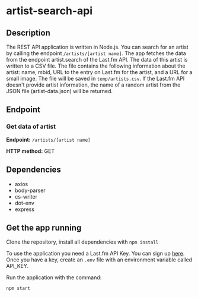 # artist-search-api

## Description

The REST API application is written in Node.js. You can search for an artist by calling the endpoint `/artists/[artist name]`. The app fetches the data from the endpoint artist.search of the Last.fm API. The data of this artist is written to a CSV file. The file contains the following information about the artist: name, mbid, URL to the entry on Last.fm for the artist, and a URL for a small image. The file will be saved in `temp/artists.csv`. If the Last.fm API doesn't provide artist information, the name of a random artist from the JSON file (artist-data.json) will be returned.

## Endpoint

### Get data of artist

<strong>Endpoint:</strong> `/artists/[artist name]`

<strong>HTTP method:</strong> GET

## Dependencies

- axios
- body-parser
- cs-writer
- dot-env
- express

## Get the app running

Clone the repository, install all dependencies with `npm install`

To use the application you need a Last.fm API Key. You can sign up [here](https://www.last.fm/api/account/create). Once you have a key, create an `.env` file with an environment variable called API_KEY.

Run the application with the command:

```bash
npm start
```
